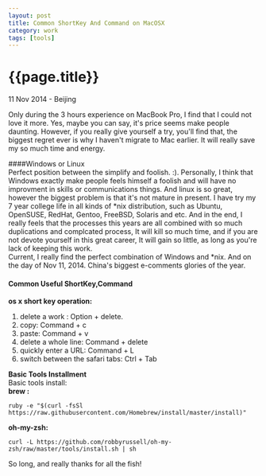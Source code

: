 ```yaml
--- 
layout: post 
title: Common ShortKey And Command on MacOSX
category: work
tags: [tools]
---
```

{{page.title}}
=============
<p class="meta">11 Nov 2014 - Beijing</p>

Only during the 3 hours experience on MacBook Pro, I find that I could not love it more. Yes, maybe you can say, it's price seems make people daunting. However, if you really give yourself a try, you'll find that, the biggest regret ever is why I haven't migrate to Mac earlier. It will really save my so much time and energy.   

####Windows or Linux   
Perfect position between the simplify and foolish. :). Personally, I think that Windows exactly make people feels himself a foolish and will have no improvment in skills or communications things. And linux is so great, however the biggest problem is that it's not mature in present. I have try my 7 year college life in all kinds of \*nix distribution, such as Ubuntu, OpenSUSE, RedHat, Gentoo, FreeBSD, Solaris and etc. And in the end, I really feels that the processes this years are all combined with so much duplications and complcated process, It will kill so much time, and if you are not devote yourself in this great career, It will gain so little, as long as you're lack of keeping this work.   
Current, I really find the perfect combination of Windows and \*nix. And on the day of Nov 11, 2014. China's biggest e-comments glories of the year.   
#### Common Useful ShortKey,Command    
**os x short key operation:**      
1. delete a work : Option \+ delete.   
2. copy: Command \+ c    
3. paste: Command \+ v    
4. delete a whole line:  Command \+ delete   
5. quickly enter a URL: Command \+ L     
6. switch between the safari tabs: Ctrl \+ Tab    

**Basic Tools Installment**  
Basic tools install:    
**brew :**   

	ruby -e "$(curl -fsSl https://raw.githubusercontent.com/Homebrew/install/master/install)"    
	
**oh\-my\-zsh:**    
	
	curl -L https://github.com/robbyrussell/oh-my-zsh/raw/master/tools/install.sh | sh   
	
So long, and really thanks for all the fish!
